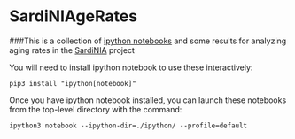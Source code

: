 SardiNIAgeRates
===============
###This is a collection of [ipython notebooks](http://ipython.org/index.html) and some results for analyzing aging rates in the [SardiNIA](https://sardinia.irp.nia.nih.gov/) project

You will need to install ipython notebook to use these interactively:

    pip3 install "ipython[notebook]"

Once you have ipython notebook installed, you can launch these notebooks from the top-level directory with the command:

    ipython3 notebook --ipython-dir=./ipython/ --profile=default
